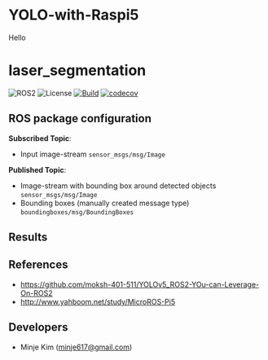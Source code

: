# YOLO-with-Raspi5
Hello

# laser_segmentation
![ROS2](https://img.shields.io/badge/ros2-humble-blue?logo=ros&logoColor=white)
![License](https://img.shields.io/github/license/ajtudela/laser_segmentation)
[![Build](https://github.com/ajtudela/laser_segmentation/actions/workflows/build.yml/badge.svg?branch=main)](https://github.com/ajtudela/laser_segmentation/actions/workflows/build.yml)
[![codecov](https://codecov.io/gh/ajtudela/laser_segmentation/graph/badge.svg?token=R48HZO62SQ)](https://codecov.io/gh/ajtudela/laser_segmentation)

## ROS package configuration
**Subscribed Topic**: 
  - Input image-stream ```sensor_msgs/msg/Image```<br>

**Published Topic**: 
  - Image-stream with bounding box around detected objects ```sensor_msgs/msg/Image```<br>
  - Bounding boxes (manually created message type) ```boundingboxes/msg/BoundingBoxes```



## Results


## References
* https://github.com/moksh-401-511/YOLOv5_ROS2-YOu-can-Leverage-On-ROS2
* http://www.yahboom.net/study/MicroROS-Pi5

## Developers
* Minje Kim (minje617@gmail.com)
